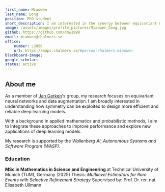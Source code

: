 ```yaml
---
first_name: Miaowen
last_name: Dong
position: PhD student
short_description: I am interested in the synergy between equivariant neural networks and data augmentation to build more sample-efficient and robust models.
image: /assets/images/profile_pictures/Miaowen_Dong.jpg
github: https://github.com/dmw1998
email: miaowen@chalmers.se
office:
    number: L3056
    url: https://maps.chalmers.se/#person:chalmers:miaowen
blackboard-image:
google_scholar:
status: active
---
```


## About me

As a member of [Jan Gerken](Jan_Gerken.html)'s group, my research focuses on equivariant neural networks and data augmentation. I am broadly interested in understanding how symmetry can be exploited to design more efficient and reliable deep learning models.

With a background in applied mathematics and probabilistic methods, I aim to integrate these approaches to improve performance and explore new applications of deep learning models.

My research is supported by the *Wallenberg AI, Autonomous Systems and Software Program (WASP)*.

### Education

**MSc in Mathematics in Science and Engineering** at Technical University of Munich (TUM), Germany (2025)
Thesis: *Multilevel Estimators for Rare Events with Selective Refinement Strategy*
Supervised by: Prof. Dr. rer. nat. Elisabeth Ullmann
